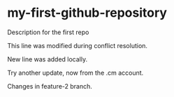 # my-first-github-repository
Description for the first repo

This line was modified during conflict resolution.

New line was added locally.

Try another update, now from the .cm account.


Changes in feature-2 branch.
